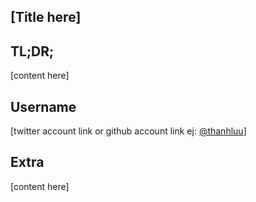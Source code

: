 ## [Title here]
## TL;DR;
[content here]
## Username
[twitter account link or github account link ej: [@thanhluu](https://github.com/thanhluu)]
## Extra
[content here]